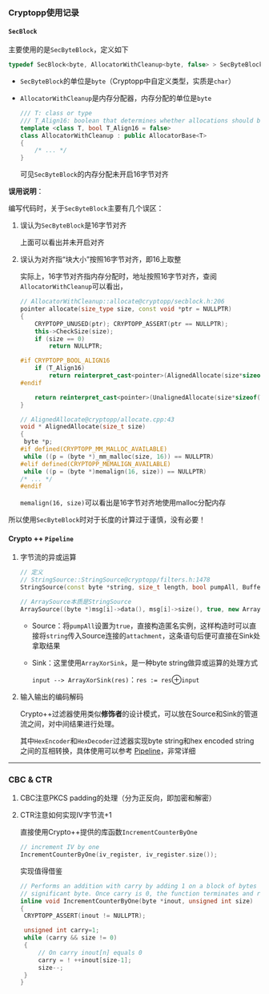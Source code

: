 ### Cryptopp使用记录

#### `SecBlock`

主要使用的是`SecByteBlock`，定义如下

```c++
typedef SecBlock<byte, AllocatorWithCleanup<byte, false> > SecByteBlock;
```

- `SecByteBlock`的单位是`byte`（Cryptopp中自定义类型，实质是`char`）

- `AllocatorWithCleanup`是内存分配器，内存分配的单位是`byte`

  ```c++
  /// T: class or type
  /// T_Align16: boolean that determines whether allocations should be aligned on a 16-byte boundary
  template <class T, bool T_Align16 = false>
  class AllocatorWithCleanup : public AllocatorBase<T>
  {
      /* ... */
  }
  ```

  可见`SecByteBlock`的内存分配未开启16字节对齐

**误用说明**：

编写代码时，关于`SecByteBlock`主要有几个误区：

1. 误认为`SecByteBlock`是16字节对齐

   上面可以看出并未开启对齐

2. 误认为对齐指“块大小”按照16字节对齐，即16上取整

   实际上，16字节对齐指内存分配时，地址按照16字节对齐，查阅`AllocatorWithCleanup`可以看出，

   ```c++
   // AllocatorWithCleanup::allocate@cryptopp/secblock.h:206
   pointer allocate(size_type size, const void *ptr = NULLPTR)
   {
       CRYPTOPP_UNUSED(ptr); CRYPTOPP_ASSERT(ptr == NULLPTR);
       this->CheckSize(size);
       if (size == 0)
           return NULLPTR;
   
   #if CRYPTOPP_BOOL_ALIGN16
       if (T_Align16)
           return reinterpret_cast<pointer>(AlignedAllocate(size*sizeof(T)));
   #endif
   
       return reinterpret_cast<pointer>(UnalignedAllocate(size*sizeof(T)));
   }
   
   // AlignedAllocate@cryptopp/allocate.cpp:43
   void * AlignedAllocate(size_t size)
   {
   	byte *p;
   #if defined(CRYPTOPP_MM_MALLOC_AVAILABLE)
   	while ((p = (byte *)_mm_malloc(size, 16)) == NULLPTR)
   #elif defined(CRYPTOPP_MEMALIGN_AVAILABLE)
   	while ((p = (byte *)memalign(16, size)) == NULLPTR)
   /* ... */
   #endif
   ```
   
   `memalign(16, size)`可以看出是16字节对齐地使用malloc分配内存

所以使用`SecByteBlock`时对于长度的计算过于谨慎，没有必要！



####  Crypto ++ `Pipeline`

1. 字节流的异或运算

   ```c++
   // 定义
   // StringSource::StringSource@cryptopp/filters.h:1478
   StringSource(const byte *string, size_t length, bool pumpAll, BufferedTransformation *attachment = NULLPTR) : SourceTemplate<StringStore>(attachment);
   
   // ArraySource本质是StringSource
   ArraySource((byte *)msg[i]->data(), msg[i]->size(), true, new ArrayXorSink(m_register, m_register.size()));
   ```

   - Source：将`pumpAll`设置为`true`，直接构造匿名实例，这样构造时可以直接将`string`传入Source连接的`attachment`，这条语句后便可直接在Sink处拿取结果

   - Sink：这里使用`ArrayXorSink`，是一种byte string做异或运算的处理方式

     `input --> ArrayXorSink(res)`：`res := res`$\oplus$`input`

2. 输入输出的编码解码

   Crypto++过滤器使用类似**修饰者**的设计模式，可以放在Source和Sink的管道流之间，对中间结果进行处理。

   其中`HexEncoder`和`HexDecoder`过滤器实现byte string和hex encoded string之间的互相转换，具体使用可以参考 [Pipeline](https://www.cryptopp.com/wiki/Pipelining)，非常详细

---

### CBC & CTR

1. CBC注意PKCS padding的处理（分为正反向，即加密和解密）

2. CTR注意如何实现IV字节流+1

   直接使用Crypto++提供的库函数`IncrementCounterByOne`

   ```c++
   // increment IV by one
   IncrementCounterByOne(iv_register, iv_register.size());
   ```

   实现值得借鉴

   ```c++
   // Performs an addition with carry by adding 1 on a block of bytes starting at the least
   // significant byte. Once carry is 0, the function terminates and returns to the caller.
   inline void IncrementCounterByOne(byte *inout, unsigned int size)
   {
   	CRYPTOPP_ASSERT(inout != NULLPTR);
   
   	unsigned int carry=1;
   	while (carry && size != 0)
   	{
   		// On carry inout[n] equals 0
   		carry = ! ++inout[size-1];
   		size--;
   	}
   }
   ```

   



